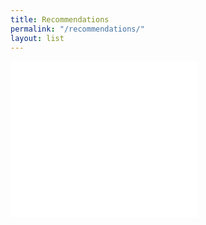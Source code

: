 ```yaml
---
title: Recommendations
permalink: "/recommendations/"
layout: list
---
```


<iframe src="//rcm-na.amazon-adsystem.com/e/cm?o=1&p=12&l=ur1&category=handmade&banner=1TYACCT5VQEJWB6NDMR2&f=ifr&lc=pf4&linkID=fbb6a4220f1c408219336abc7e99ce7c&t=karen008-20&tracking_id=karen008-20" width="300" height="250" scrolling="no" border="0" marginwidth="0" style="border:none;" frameborder="0"></iframe>
